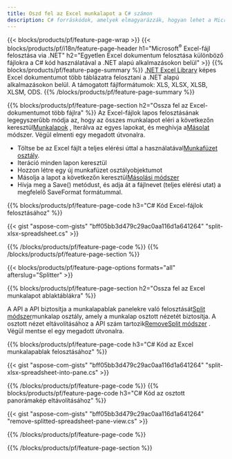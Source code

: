 ```yaml
---
title: Oszd fel az Excel munkalapot a C# számon
description: C# forráskódok, amelyek elmagyarázzák, hogyan lehet a Microsoft Excel-fájlokat több fájlra felosztani a Visual C#.NET alkalmazásokban
---
```

{{< blocks/products/pf/feature-page-wrap >}}
{{< blocks/products/pf/i18n/feature-page-header h1="Microsoft<sup>&reg;</sup> Excel-fájl felosztása via .NET" h2="Egyetlen Excel dokumentum felosztása különböző fájlokra a C# kód használatával a .NET alapú alkalmazásokon belül" >}}
{{% blocks/products/pf/feature-page-summary %}}
[.NET Excel Library](/cells/hu/net/) képes Excel dokumentumot több táblázatra felosztani a .NET alapú alkalmazásokon belül. A támogatott fájlformátumok: XLS, XLSX, XLSB, XLSM, ODS.
{{% /blocks/products/pf/feature-page-summary %}}

{{% blocks/products/pf/feature-page-section h2="Ossza fel az Excel-dokumentumot több fájlra" %}}
 Az Excel-fájlok lapos felosztásának legegyszerűbb módja az, hogy az összes munkalapot eléri a következőn keresztül[Munkalapok](https://reference.aspose.com/cells/net/aspose.cells/workbook/properties/worksheets) , Iterálva az egyes lapokat, és meghívja a[Másolat](https://reference.aspose.com/cells/net/aspose.cells/worksheet/methods/copy) módszer. Végül elmenti egy megadott útvonalra.

 + Töltse be az Excel fájlt a teljes elérési úttal a használatával[Munkafüzet osztály](https://reference.aspose.com/cells/net/aspose.cells/workbook).
+ Iteráció minden lapon keresztül
+ Hozzon létre egy új munkafüzet osztályobjektumot
 + Másolja a lapot a következőn keresztül[Másolási módszer](https://reference.aspose.com/cells/net/aspose.cells/worksheet/methods/copy)
+ Hívja meg a Save() metódust, és adja át a fájlnevet (teljes elérési utat) a megfelelő SaveFormat formátummal.

{{% blocks/products/pf/feature-page-code h3="C# Kód Excel-fájlok felosztásához" %}}

{{< gist "aspose-com-gists" "bff05bb3d479c29ac0aa116d1a641264" "split-xlsx-spreadsheet.cs" >}}

{{% /blocks/products/pf/feature-page-code %}}
{{% /blocks/products/pf/feature-page-section %}}

{{< blocks/products/pf/feature-page-options formats="all" afterslug="Splitter" >}}

{{% blocks/products/pf/feature-page-section h2="Ossza fel az Excel munkalapot ablaktáblákra" %}}

 A API a API biztosítja a munkalapablak panelekre való felosztását[Split módszer](https://reference.aspose.com/cells/net/aspose.cells/worksheet/methods/split)munkalap osztály, amely a munkalap osztott nézetét biztosítja. A osztott nézet eltávolításához a API szám tartozik[RemoveSplit módszer](https://reference.aspose.com/cells/net/aspose.cells/worksheet/methods/removesplit) . Végül mentse el egy megadott útvonalra.

{{% blocks/products/pf/feature-page-code h3="C# Kód az Excel munkalapablak felosztásához" %}}

{{< gist "aspose-com-gists" "bff05bb3d479c29ac0aa116d1a641264" "split-xlsx-spreadsheet-into-pane.cs" >}}

{{% /blocks/products/pf/feature-page-code %}}
{{% blocks/products/pf/feature-page-code h3="C# Kód az osztott panorámakép eltávolításához" %}}

{{< gist "aspose-com-gists" "bff05bb3d479c29ac0aa116d1a641264" "remove-splitted-spreadsheet-pane-view.cs" >}}

{{% /blocks/products/pf/feature-page-code %}}

{{% /blocks/products/pf/feature-page-section %}}
